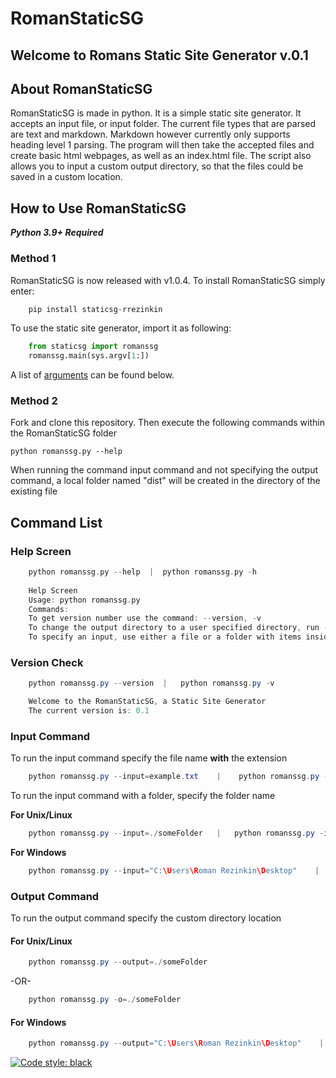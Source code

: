 # RomanStaticSG
## Welcome to Romans Static Site Generator v.0.1
## About RomanStaticSG
RomanStaticSG is made in python. It is a simple static site generator. It accepts an input file, or input folder. The current file types that are parsed are text and markdown. Markdown however currently only supports heading level 1 parsing. The program will then take the accepted files and create basic html webpages, as well as an index.html file. The script also allows you to input a custom output directory, so that the files could be saved in a custom location.

## How to Use RomanStaticSG
***Python 3.9+ Required***  
### Method 1
RomanStaticSG is now released with v1.0.4.
To install RomanStaticSG simply enter:  
```python
    pip install staticsg-rrezinkin
```
To use the static site generator, import it as following:  
```python
    from staticsg import romanssg
    romanssg.main(sys.argv[1:])
```
A list of [arguments](#command_list) can be found below.

### Method 2
Fork and clone this repository. Then execute the following commands within the RomanStaticSG folder
    
    python romanssg.py --help

When running the command input command and not specifying the output command, a local folder named "dist" will be created in the directory of the existing file
## <a name="command_list"></a>Command List
### Help Screen 
```c
    python romanssg.py --help  |  python romanssg.py -h  
      
    Help Screen  
    Usage: python romanssg.py
    Commands:
    To get version number use the command: --version, -v
    To change the output directory to a user specified directory, run --output= or -o=
    To specify an input, use either a file or a folder with items inside of it
```
### Version Check
```java
    python romanssg.py --version  |   python romanssg.py -v

    Welcome to the RomanStaticSG, a Static Site Generator  
    The current version is: 0.1  
```
### Input Command
To run the input command specify the file name **with** the extension  
```java
    python romanssg.py --input=example.txt    |    python romanssg.py --input=example.md
```

To run the input command with a folder, specify the folder name  
  
**For Unix/Linux**
```java
    python romanssg.py --input=./someFolder   |   python romanssg.py -i=./someFolder
```
**For Windows**
```java
    python romanssg.py --input="C:\Users\Roman Rezinkin\Desktop"    |   python romanssg.py -i="C:\Users\Roman Rezinkin\Desktop"
```
### Output Command
To run the output command specify the custom directory location  
  
#### For Unix/Linux
```java
    python romanssg.py --output=./someFolder
```
-OR-
```java
    python romanssg.py -o=./someFolder
```
#### For Windows
```java
    python romanssg.py --output="C:\Users\Roman Rezinkin\Desktop"    |   python romanssg.py -o="C:\Users\Roman Rezinkin\Desktop"
```
[![Code style: black](https://img.shields.io/badge/code%20style-black-000000.svg)](https://github.com/psf/black)
